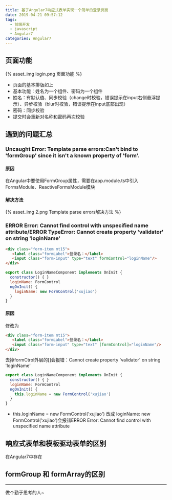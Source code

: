```yaml
---
title: 基于Angular7响应式表单实现一个简单的登录页面
date: 2019-04-21 09:57:12
tags:
  - 前端开发
  - javascript
  - Angular7
categories: Angular7
---
```

## 页面功能

{% asset_img login.png 页面功能 %}

+ 页面的基本排版如上
+ 基本功能：姓名为一个组件、密码为一个组件
+ 姓名：有默认值、同步校验（change时校验，错误提示在input右侧悬浮提示）、异步校验（blur时校验，错误提示在input底部出现）
+ 密码：同步校验
+ 提交时会重新对名称和密码再次校验



## 遇到的问题汇总

### Uncaught Error: Template parse errors:Can't bind to 'formGroup' since it isn't a known property of 'form'.

#### 原因
在Angular中要使用FormGroup属性，需要在app.module.ts中引入FormsModule、ReactiveFormsModule模块

#### 解决方法

{% asset_img 2.png Template parse errors解决方法 %}

### ERROR Error: Cannot find control with unspecified name attribute/ERROR TypeError: Cannot create property 'validator' on string 'loginName'

```html
<div class="form-item mt15">
   <label class="formLabel">登录名：</label>
   <input class="form-input" type="text" formControl="loginName"/>
</div>
```
```javascript
export class LoginNameComponent implements OnInit {
  constructor() { }
  loginName: FormControl
  ngOnInit() {
    loginName: new FormControl('xujiao')
  }
}
```
#### 原因

修改为

```html
<div class="form-item mt15">
   <label class="formLabel">登录名：</label>
   <input class="form-input" type="text" [formControl]="loginName"/>
</div>
```

去掉formCtrol外层的[]会报错：Cannot create property 'validator' on string 'loginName'

```javascript
export class LoginNameComponent implements OnInit {
  constructor() { }
  loginName: FormControl
  ngOnInit() {
    this.loginName = new FormControl('xujiao')
  }
}
```
+ this.loginName = new FormControl('xujiao') 改成 loginName: new FormControl('xujiao')会报错ERROR Error: Cannot find control with unspecified name attribute






## 响应式表单和模板驱动表单的区别

在Angular7中存在



## formGroup 和  formArray的区别




-----
做个勤于思考的人~